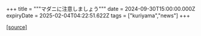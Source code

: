 +++
title = """マダニに注意しましょう"""
date = 2024-09-30T15:00:00.000Z
expiryDate = 2025-02-04T04:22:51.622Z
tags = ["kuriyama","news"]
+++


[[source]](https://www.town.kuriyama.hokkaido.jp/soshiki/38/28902.html)

